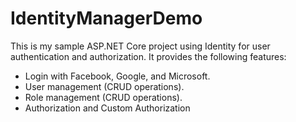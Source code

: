 # IdentityManagerDemo

This is my sample ASP.NET Core project using Identity for user authentication and authorization. It provides the following features:

- Login with Facebook, Google, and Microsoft.
- User management (CRUD operations).
- Role management (CRUD operations).
- Authorization and Custom Authorization
